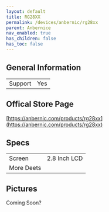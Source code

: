 ```yaml
---
layout: default
title: RG28XX
permalink: /devices/anbernic/rg28xx
parent: Anbernice
nav_enabled: true
has_children: false
has_toc: false
---
```


## General Information
| | |
|:-------------------|:-------------------|
| Support            | Yes                |

## Offical Store Page
[https://anbernic.com/products/rg28xx](https://anbernic.com/products/rg28xx)

## Specs
| | |
|:-------------------|:-------------------|
| Screen             | 2.8 Inch LCD       |
| More Deets         |                    |

## Pictures
Coming Soon?